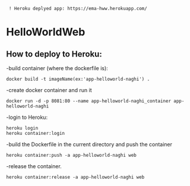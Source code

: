
     ! Heroku deplyed app: https://ema-hww.herokuapp.com/
      
# HelloWorldWeb
## How to deploy to Heroku:

-build container (where the dockerfile is):
```
docker build -t imageName(ex:'app-helloworld-naghi') .
```

-create docker container and run it
```
docker run -d -p 8081:80 --name app-helloworld-naghi_container app-helloworld-naghi
```

-login to Heroku:
```
heroku login
heroku container:login
```

-build the Dockerfile in the current directory and push the container
```
heroku container:push -a app-helloworld-naghi web
```

-release the container.
```
heroku container:release -a app-helloworld-naghi web

```